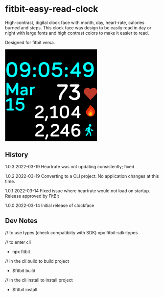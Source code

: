 # fitbit-easy-read-clock

High-contrast, digital clock face with month, day, heart-rate, calories burned and steps. This clock face was design to be easily read in day or night with large fonts and high contrast colors to make it easier to read.

Designed for fitbit versa.

![Screenshot](https://raw.githubusercontent.com/carl87gt/fitbit-easy-read-clock/main/build/screenshots/Easy-read-clock-screenshot.png)

## History

1.0.3 2022-03-19 Heartrate was not updating consistently; fixed.

1.0.2 2022-03-19 Converting to a CLI project. No application changes at this time.

1.0.1 2022-03-14 Fixed issue where heartrate would not load on startup. Release approved by FitBit

1.0.0 2022-03-14 Initial release of clockface

## Dev Notes

// to use types (check compatibiity with SDK)
npx fitbit-sdk-types

// to enter cli
- npx fitbit 

// in the cli build to build project
- $fitbit build

// in the cli install to install project
- $fitbit install